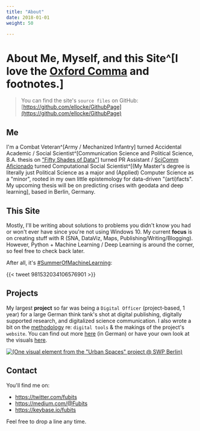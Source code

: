 ```yaml
---
title: "About"
date: 2018-01-01
weight: 50

---
```


# About Me, Myself, and this Site^[I love the [Oxford Comma](https://www.ft.com/content/bdfb60aa-12ef-11e7-b0c1-37e417ee6c76) and footnotes.]

> You can find the site's `source files` on GitHub: [https://github.com/ellocke/GithubPage](https://github.com/ellocke/GithubPage)

## Me

I'm a Combat Veteran^[Army / Mechanized Infantry] turned Accidental Academic / Social Scientist^[Communication Science and Political Science, B.A. thesis on ["Fifty Shades of Data"](https://www.authorea.com/users/168476/articles/196592-fifty-shades-of-data-ba-thesis-eprint)] turned PR Assistant / [SciComm Aficionado](https://medium.com/@Fubits/urbane-r%C3%A4ume-proteste-weltpolitik-21f05d512cc4) turned  Computational Social Scientist^[(My Master's degree is literally just Political Science as a major and (Applied) Computer Science as a "minor", rooted in my own little epistemology for data-driven "(arti)facts". My upcoming thesis will be on predicting crises with geodata and deep learning], based in Berlin, Germany. 

## This Site

Mostly, I'll be writing about solutions to problems you didn't know you had or won't ever have since you're not using Windows 10. My current **focus** is on creating stuff with R (SNA, DataViz, Maps, Publishing/Writing/Blogging). However, Python + Machine Learning / Deep Learning is around the corner, so feel free to check back later.

After all, it's [#SummerOfMachineLearning](https://twitter.com/fubits/status/981532034106576901):

{{< tweet 981532034106576901 >}}

## Projects
My largest **project** so far was being a `Digital Officer` (project-based, 1 year) for a large German think tank's shot at digital publishing, digitally supported research, and digitalized science communication. I also wrote a bit on the [methodology](https://projekt.swp-berlin.org/urbaneraeume/kapitel/zur-methode/#aufbau-konzept-und-tools-der-webseite) re: `digital tools` & the makings of the project's `website`. You can find out more [here](https://medium.com/@Fubits/urbane-r%C3%A4ume-proteste-weltpolitik-21f05d512cc4) (in German) or have your own look at the visuals [here](https://projekt.swp-berlin.org/urbaneraeume/kapitel/blacklivesmatter/#chronologie-blacklivesmatter).

<a href="(https://projekt.swp-berlin.org/urbaneraeume/">![(**One visual element from the "Urban Spaces" project @ SWP Berlin)**](/img/about/urban_spaces_cover.jpeg "One visual element from the 'Urban Spaces' project @ SWP Berlin")</a>


## Contact
You'll find me on:

  + https://twitter.com/fubits
  + https://medium.com/@Fubits
  + https://keybase.io/fubits

Feel free to drop a line any time.
